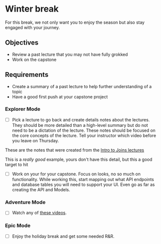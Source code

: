 # Winter break

For this break, we not only want you to enjoy the season but also stay engaged with your journey.

## Objectives

- Review a past lecture that you may not have fully grokked
- Work on the capstone

## Requirements

- Create a summary of a past lecture to help further understanding of a topic
- Have a good first push at your capstone project

### Explorer Mode

- [ ] Pick a lecture to go back and create details notes about the lectures. They should be more detailed than a high-level summary but do not need to be a dictation of the lecture. These notes should be focused on the core concepts of the lecture. Tell your instructor which video before you leave on Thursday.

These are the notes that were created from the [Intro to Joins lectures](/handbook/curriculum/back-end/full-stack-i/lecture/sql/intro-to-joins)

This is a _really good_ example, yours don't have this detail, but this a good target to hit

- [ ] Work on your for your capstone. Focus on looks, no so much on functionality. While working this, start mapping out what API endpoints and database tables you will need to support your UI. Even go as far as creating the API and Models.

### Adventure Mode

- [ ] Watch any of [these videos](https://suncoast.io/handbook/resources/videos).

### Epic Mode

- [ ] Enjoy the holiday break and get some needed R&R.
